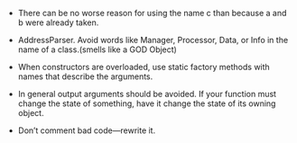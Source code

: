 - There can be no worse reason for using the name c than because a and b were already taken.

- AddressParser. Avoid words like Manager, Processor, Data, or Info in the name of a class.(smells like a GOD Object)

- When constructors are overloaded, use static factory methods with names that describe the arguments.

- In general output arguments should be avoided. If your function must change the state of something, have it change the state of its owning object.

- Don’t comment bad code—rewrite it.

